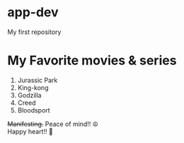 # app-dev
My first repository 
# My Favorite movies & series 
1. Jurassic Park
2. King-kong 
3. Godzilla
4. Creed 
5. Bloodsport

~~Manifesting.~~
Peace of mind!! :peace_symbol:	
Happy heart!! :white_heart:
